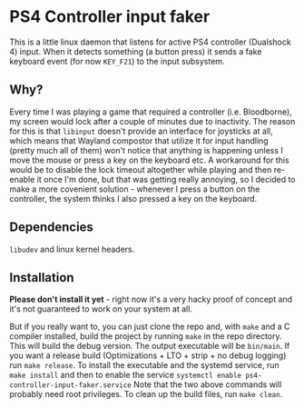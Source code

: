 # PS4 Controller input faker
This is a little linux daemon that listens for active PS4 controller (Dualshock 4) input. When it detects something (a button press) it sends a fake keyboard event (for now `KEY_F21`) to the input subsystem.

## Why?
Every time I was playing a game that required a controller (i.e. Bloodborne), my screen would lock after a couple of minutes due to inactivity.
The reason for this is that `libinput` doesn't provide an interface for joysticks at all, which means that Wayland compostor that utilize it for input handling (pretty much all of them) won't notice that anything is happening unless I move the mouse or press a key on the keyboard etc.
A workaround for this would be to disable the lock timeout altogether while playing and then re-enable it once I'm done, but that was getting really annoying, so I decided to make a more covenient solution - whenever I press a button on the controller, the system thinks I also pressed a key on the keyboard.

## Dependencies
`libudev` and linux kernel headers.

## Installation
**Please don't install it yet** - right now it's a very hacky proof of concept and it's not guaranteed to work on your system at all.

But if you really want to, you can just clone the repo and, with `make` and a C compiler installed, build the project by running `make` in the repo directory.
This will build the debug version. 
The output executable will be `bin/main`. 
If you want a release build (Optimizations + LTO + strip + no debug logging) run `make release`. 
To install the executable and the systemd service, run `make install` 
and then to enable the service `systemctl enable ps4-controller-input-faker.service` 
Note that the two above commands will probably need root privileges. 
To clean up the build files, run `make clean`.

